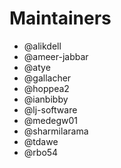 <!--
Copyright (c) 2021 Dell Inc., or its subsidiaries. All Rights Reserved.

Licensed under the Apache License, Version 2.0 (the "License");
you may not use this file except in compliance with the License.
You may obtain a copy of the License at

    http://www.apache.org/licenses/LICENSE-2.0
-->

# Maintainers

* @alikdell
* @ameer-jabbar
* @atye
* @gallacher
* @hoppea2
* @ianbibby
* @lj-software
* @medegw01
* @sharmilarama
* @tdawe
* @rbo54